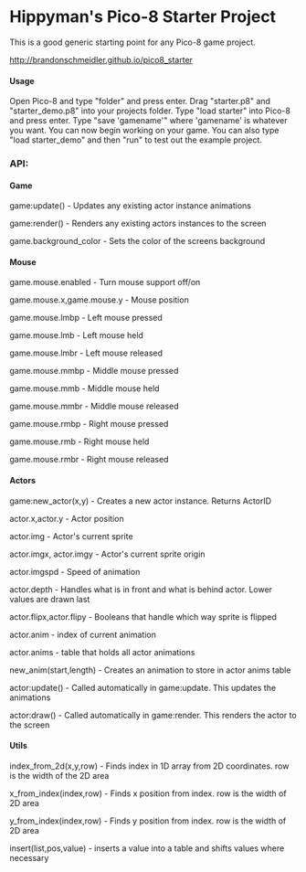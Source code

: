 # Hippyman's Pico-8 Starter Project
This is a good generic starting point for any Pico-8 game project. 

http://brandonschmeidler.github.io/pico8_starter

#### Usage
Open Pico-8 and type "folder" and press enter. Drag "starter.p8" and "starter_demo.p8" into your projects folder. Type "load starter" into Pico-8 and press enter. Type "save 'gamename'" where 'gamename' is whatever you want. You can now begin working on your game.
You can also type "load starter_demo" and then "run" to test out the example project.



### API:
#### Game
game:update() - Updates any existing actor instance animations

game:render() - Renders any existing actors instances to the screen

game.background_color - Sets the color of the screens background

#### Mouse
game.mouse.enabled - Turn mouse support off/on

game.mouse.x,game.mouse.y - Mouse position

game.mouse.lmbp - Left mouse pressed

game.mouse.lmb - Left mouse held

game.mouse.lmbr - Left mouse released

game.mouse.mmbp - Middle mouse pressed

game.mouse.mmb - Middle mouse held

game.mouse.mmbr - Middle mouse released

game.mouse.rmbp - Right mouse pressed

game.mouse.rmb - Right mouse held

game.mouse.rmbr - Right mouse released

#### Actors
game:new_actor(x,y) - Creates a new actor instance. Returns ActorID

actor.x,actor.y - Actor position

actor.img - Actor's current sprite

actor.imgx, actor.imgy - Actor's current sprite origin

actor.imgspd - Speed of animation

actor.depth - Handles what is in front and what is behind actor. Lower values are drawn last

actor.flipx,actor.flipy - Booleans that handle which way sprite is flipped

actor.anim - index of current animation

actor.anims - table that holds all actor animations

new_anim(start,length) - Creates an animation to store in actor anims table

actor:update() - Called automatically in game:update. This updates the animations

actor:draw() - Called automatically in game:render. This renders the actor to the screen

#### Utils
index_from_2d(x,y,row) - Finds index in 1D array from 2D coordinates. row is the width of the 2D area

x_from_index(index,row) - Finds x position from index. row is the width of 2D area

y_from_index(index,row) - Finds y position from index. row is the width of 2D area

insert(list,pos,value) - inserts a value into a table and shifts values where necessary
